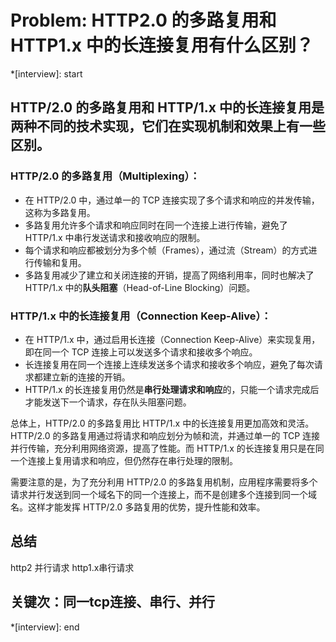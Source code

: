 # Problem: HTTP2.0 的多路复用和 HTTP1.x 中的长连接复用有什么区别？

*[interview]: start
## HTTP/2.0 的多路复用和 HTTP/1.x 中的长连接复用是两种不同的技术实现，它们在实现机制和效果上有一些区别。
### HTTP/2.0 的多路复用（Multiplexing）：
- 在 HTTP/2.0 中，通过单一的 TCP 连接实现了多个请求和响应的并发传输，这称为多路复用。
- 多路复用允许多个请求和响应同时在同一个连接上进行传输，避免了 HTTP/1.x 中串行发送请求和接收响应的限制。
- 每个请求和响应都被划分为多个帧（Frames），通过流（Stream）的方式进行传输和复用。
- 多路复用减少了建立和关闭连接的开销，提高了网络利用率，同时也解决了 HTTP/1.x 中的**队头阻塞**（Head-of-Line Blocking）问题。

### HTTP/1.x 中的长连接复用（Connection Keep-Alive）：
- 在 HTTP/1.x 中，通过启用长连接（Connection Keep-Alive）来实现复用，即在同一个 TCP 连接上可以发送多个请求和接收多个响应。
- 长连接复用在同一个连接上连续发送多个请求和接收多个响应，避免了每次请求都建立新的连接的开销。
- HTTP/1.x 的长连接复用仍然是**串行处理请求和响应**的，只能一个请求完成后才能发送下一个请求，存在队头阻塞问题。

总体上，HTTP/2.0 的多路复用比 HTTP/1.x 中的长连接复用更加高效和灵活。HTTP/2.0 的多路复用通过将请求和响应划分为帧和流，并通过单一的 TCP 连接并行传输，充分利用网络资源，提高了性能。而 HTTP/1.x 的长连接复用只是在同一个连接上复用请求和响应，但仍然存在串行处理的限制。

需要注意的是，为了充分利用 HTTP/2.0 的多路复用机制，应用程序需要将多个请求并行发送到同一个域名下的同一个连接上，而不是创建多个连接到同一个域名。这样才能发挥 HTTP/2.0 多路复用的优势，提升性能和效率。

## 总结
http2 并行请求 http1.x串行请求

## 关键次：同一tcp连接、串行、并行
*[interview]: end
